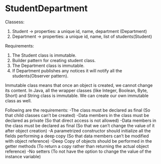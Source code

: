 # StudentDepartment
Classess:
1. Student -> properties: a unique id, name, department (Department)
2. Department -> properties: a unique id, name, list of students(Student)


Requirements:
1. The Student class is immutable.
2. Builder pattern for creating student class.
3. The Department class is immutable.
4. If Department publishes any notices it will notify all the students(Observer pattern).

Immutable class means that once an object is created, we cannot change its content. In Java, all the wrapper classes (like Integer, Boolean, Byte, Short) and String class is immutable. We can create our own immutable class as well. 

Following are the requirements: 
-The class must be declared as final (So that child classes can’t be created)
-Data members in the class must be declared as private (So that direct access is not allowed)
-Data members in the class must be declared as final (So that we can’t change the value of it after object creation)
-A parametrized constructor should initialize all the fields performing a deep copy (So that data members can’t be modified with object reference)
-Deep Copy of objects should be performed in the getter methods (To return a copy rather than returning the actual object reference)
-No setters (To not have the option to change the value of the instance variable)
